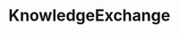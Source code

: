 # KnowledgeExchange   

<script src="https://unpkg.com/@stoplight/elements/web-components.min.js"></script>
<link rel="stylesheet" href="https://unpkg.com/@stoplight/elements/styles.min.css">

<elements-api
  apiDescriptionUrl="KnowledgeExchange.yaml"
  layout="sidebar"
  router="hash"
  hideTryIt="false"
  hideSchemas="false"
  hideInternal="false"
/>